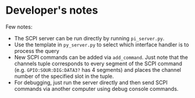 # Developer's notes

Few notes:

- The SCPI server can be run directly by running `pi_server.py`.
- Use the template in `py_server.py` to select which interface handler is to process the query
- New SCPI commands can be added via `add_command`. Just note that the channels tuple corresponds to every segment of the SCPI command (e.g. `GPIO:SOUR:DIG:DATA3?` has 4 segments) and places the channel number of the specified slot in the tuple.
- For debugging, just run the server directly and then send SCPI commands via another computer using debug console commands.
